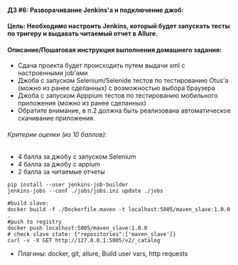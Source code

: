 #### ДЗ #6: Разворачивание Jenkins'a и подключение джоб:

#### Цель: Необходимо настроить Jenkins, который будет запускать тесты по тригеру и выдавать читаемый отчет в Allure.

#### Описание/Пошаговая инструкция выполнения домашнего задания:
- Сдача проекта будет происходить путем выдачи xml с настроенными job'ами
- Джоба с запуском Selenium/Selenide тестов по тестированию Otus'a (можно из ранее сделанных) с возможностью выбора браузера
- Джоба с запуском Apppium тестов по тестированию мобильного приложения (можно из ранее сделанных)
- Обратите внимание, в п.2 должна быть реализована автоматическое скачивание приложения.

###### Критерии оценки (из 10 баллов):
- 4 балла за джобу с запуском Selenium
- 4 балла за джобу с appium
- 2 балла за читаемые отчеты

```shell
pip install --user jenkins-job-builder
jenkins-jobs --conf ./jobs/jobs.ini update ./jobs

#build slave:
docker build -f ./Dockerfile.maven -t localhost:5005/maven_slave:1.0.0 .
#push to registry
docker push localhost:5005/maven_slave:1.0.0
# check slave state: {"repositories":['maven_slave']}
curl -v -X GET http://127.0.0.1:5005/v2/_catalog

```

- Плагины: docker, git, allure, Build user vars, http requests